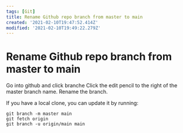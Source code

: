 ```yaml
---
tags: [Git]
title: Rename Github repo branch from master to main
created: '2021-02-10T19:47:52.414Z'
modified: '2021-02-10T19:49:22.279Z'
---
```


# Rename Github repo branch from master to main

Go into github and click branche
Click the edit pencil to the right of the master branch name.
Rename the branch.

If you have a local clone, you can update it by running:

```
git branch -m master main
git fetch origin
git branch -u origin/main main
```
